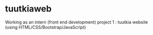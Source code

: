 # tuutkiaweb
Working as an intern (front end development)
project 1 : tuutkia website (using HTML/CSS/Bootstrap/JavaScript)